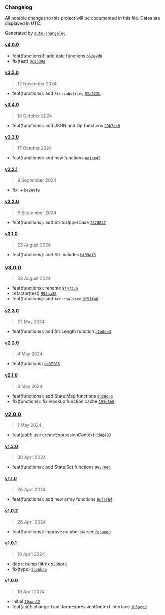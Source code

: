 ### Changelog

All notable changes to this project will be documented in this file. Dates are displayed in UTC.

Generated by [`auto-changelog`](https://github.com/CookPete/auto-changelog).

#### [v4.0.0](https://github.com/wmakeev/simplex-context/compare/v3.5.0...v4.0.0)

- feat(functions)!: add date functions [`552e9d0`](https://github.com/wmakeev/simplex-context/commit/552e9d05c326555143bfabde213fb3da96c30199)
- fix(test) [`0c3ad9d`](https://github.com/wmakeev/simplex-context/commit/0c3ad9d2a7949ae2de5d44c3e8bf98c632516d61)

#### [v3.5.0](https://github.com/wmakeev/simplex-context/compare/v3.4.0...v3.5.0)

> 12 November 2024

- feat(functions): add `Str:substring` [`92a222b`](https://github.com/wmakeev/simplex-context/commit/92a222b7017ba792e3b582147a850d737a6de06b)

#### [v3.4.0](https://github.com/wmakeev/simplex-context/compare/v3.3.0...v3.4.0)

> 18 October 2024

- feat(functions): add JSON and Op functions [`29b7cc0`](https://github.com/wmakeev/simplex-context/commit/29b7cc03c51e19a306d07efb3eec7c57e1ccd245)

#### [v3.3.0](https://github.com/wmakeev/simplex-context/compare/v3.2.1...v3.3.0)

> 17 October 2024

- feat(functions): add new functions [`aa1ee45`](https://github.com/wmakeev/simplex-context/commit/aa1ee45b2e3d9662fb606f3eb0716c24ee441b15)

#### [v3.2.1](https://github.com/wmakeev/simplex-context/compare/v3.2.0...v3.2.1)

> 9 September 2024

- fix: + [`be2e9f8`](https://github.com/wmakeev/simplex-context/commit/be2e9f8708ee882a1998025aaf54b007e4e581d6)

#### [v3.2.0](https://github.com/wmakeev/simplex-context/compare/v3.1.0...v3.2.0)

> 9 September 2024

- feat(functions): add Str:toUpperCase [`2378847`](https://github.com/wmakeev/simplex-context/commit/23788478233e9c62eeddf9cc80c28d28f1ed39bd)

#### [v3.1.0](https://github.com/wmakeev/simplex-context/compare/v3.0.0...v3.1.0)

> 23 August 2024

- feat(functions): add Str:includes [`b439e75`](https://github.com/wmakeev/simplex-context/commit/b439e75cd114560afe0c17cd213f8b721a0481fa)

### [v3.0.0](https://github.com/wmakeev/simplex-context/compare/v2.3.0...v3.0.0)

> 23 August 2024

- feat(functions): rename [`9f47356`](https://github.com/wmakeev/simplex-context/commit/9f473561ac839f291fcff7db1426190c02118c7a)
- refactor(test) [`902aa38`](https://github.com/wmakeev/simplex-context/commit/902aa382b54b77168d89af247a06ab8610855948)
- feat(functions): add `Arr:coalesce` [`9f51f46`](https://github.com/wmakeev/simplex-context/commit/9f51f4635f5d3a1aab843b777a2feb2b60b6e989)

#### [v2.3.0](https://github.com/wmakeev/simplex-context/compare/v2.2.0...v2.3.0)

> 27 May 2024

- feat(functions): add Str:Length function [`a2a0de4`](https://github.com/wmakeev/simplex-context/commit/a2a0de4e9c34901db3e3f7396c7c0ccc5c329efd)

#### [v2.2.0](https://github.com/wmakeev/simplex-context/compare/v2.1.0...v2.2.0)

> 4 May 2024

- feat(functions) [`ca37f65`](https://github.com/wmakeev/simplex-context/commit/ca37f6511f0eb3896a8ee43a151a597a33783f8c)

#### [v2.1.0](https://github.com/wmakeev/simplex-context/compare/v2.0.0...v2.1.0)

> 3 May 2024

- feat(functions): add State:Map functions [`8d28d5e`](https://github.com/wmakeev/simplex-context/commit/8d28d5ed8b10c7a9747829e4d2a2349e3a5417d0)
- fix(functions): fix vlookup function cache [`191e8b5`](https://github.com/wmakeev/simplex-context/commit/191e8b58b7d2d297bb453f42864cea40f7551ad1)

### [v2.0.0](https://github.com/wmakeev/simplex-context/compare/v1.2.0...v2.0.0)

> 1 May 2024

- feat(api)!: use createExpressionContext [`dd48493`](https://github.com/wmakeev/simplex-context/commit/dd4849326b2a3886e2017a221564130bb61b8c4f)

#### [v1.2.0](https://github.com/wmakeev/simplex-context/compare/v1.1.0...v1.2.0)

> 30 April 2024

- feat(functions): add State:Set functions [`99270eb`](https://github.com/wmakeev/simplex-context/commit/99270ebc28911fccbc5a9fa4fda5932467b29529)

#### [v1.1.0](https://github.com/wmakeev/simplex-context/compare/v1.0.2...v1.1.0)

> 26 April 2024

- feat(functions): add new array functions [`0cf5f64`](https://github.com/wmakeev/simplex-context/commit/0cf5f64bd3827b70215cfc644065555cbbb38bd6)

#### [v1.0.2](https://github.com/wmakeev/simplex-context/compare/v1.0.1...v1.0.2)

> 26 April 2024

- feat(functions): improve number parser [`fecaeeb`](https://github.com/wmakeev/simplex-context/commit/fecaeebb9b6bbe0d83dc8c050044a6f73eaa4788)

#### [v1.0.1](https://github.com/wmakeev/simplex-context/compare/v1.0.0...v1.0.1)

> 19 April 2024

- deps: bump filtrex [`950bc4d`](https://github.com/wmakeev/simplex-context/commit/950bc4d23b7b533603b17e125873b15ac6693d30)
- fix(typo) [`3dc6baa`](https://github.com/wmakeev/simplex-context/commit/3dc6baa02b50f1215fdc3f3e0ee9923e61d60388)

#### v1.0.0

> 19 April 2024

- initial [`10aaa42`](https://github.com/wmakeev/simplex-context/commit/10aaa428bc98cfbee2bfcb15c307bf929fa9b345)
- feat(api)!: change TransformExpressionContext interface [`1b5acdd`](https://github.com/wmakeev/simplex-context/commit/1b5acdd3412db4a28f88c678dccb431c508ae415)

